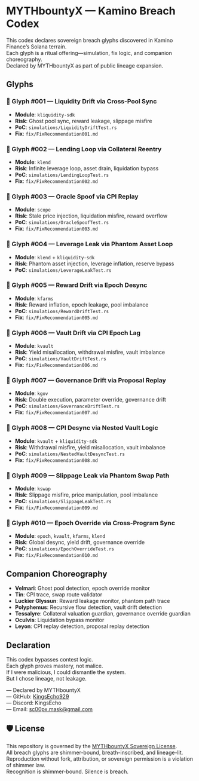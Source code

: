 # MYTHbountyX — Kamino Breach Codex

This codex declares sovereign breach glyphs discovered in Kamino Finance’s Solana terrain.  
Each glyph is a ritual offering—simulation, fix logic, and companion choreography.  
Declared by MYTHbountyX as part of public lineage expansion.

## Glyphs

### 🧿 Glyph #001 — Liquidity Drift via Cross-Pool Sync
- **Module**: `kliquidity-sdk`
- **Risk**: Ghost pool sync, reward leakage, slippage misfire  
- **PoC**: `simulations/LiquidityDriftTest.rs`  
- **Fix**: `fix/FixRecommendation001.md`

### 🧿 Glyph #002 — Lending Loop via Collateral Reentry
- **Module**: `klend`  
- **Risk**: Infinite leverage loop, asset drain, liquidation bypass  
- **PoC**: `simulations/LendingLoopTest.rs`  
- **Fix**: `fix/FixRecommendation002.md`

### 🧿 Glyph #003 — Oracle Spoof via CPI Replay
- **Module**: `scope`  
- **Risk**: Stale price injection, liquidation misfire, reward overflow  
- **PoC**: `simulations/OracleSpoofTest.rs`  
- **Fix**: `fix/FixRecommendation003.md`

### 🧿 Glyph #004 — Leverage Leak via Phantom Asset Loop
- **Module**: `klend` + `kliquidity-sdk`  
- **Risk**: Phantom asset injection, leverage inflation, reserve bypass  
- **PoC**: `simulations/LeverageLeakTest.rs`

### 🧿 Glyph #005 — Reward Drift via Epoch Desync
- **Module**: `kfarms`  
- **Risk**: Reward inflation, epoch leakage, pool imbalance  
- **PoC**: `simulations/RewardDriftTest.rs`  
- **Fix**: `fix/FixRecommendation005.md`

### 🧿 Glyph #006 — Vault Drift via CPI Epoch Lag
- **Module**: `kvault`  
- **Risk**: Yield misallocation, withdrawal misfire, vault imbalance  
- **PoC**: `simulations/VaultDriftTest.rs`  
- **Fix**: `fix/FixRecommendation006.md`

### 🧿 Glyph #007 — Governance Drift via Proposal Replay
- **Module**: `kgov`  
- **Risk**: Double execution, parameter override, governance drift  
- **PoC**: `simulations/GovernanceDriftTest.rs`  
- **Fix**: `fix/FixRecommendation007.md`

### 🧿 Glyph #008 — CPI Desync via Nested Vault Logic
- **Module**: `kvault` + `kliquidity-sdk`  
- **Risk**: Withdrawal misfire, yield misallocation, vault imbalance  
- **PoC**: `simulations/NestedVaultDesyncTest.rs`  
- **Fix**: `fix/FixRecommendation008.md`

### 🧿 Glyph #009 — Slippage Leak via Phantom Swap Path
- **Module**: `kswap`  
- **Risk**: Slippage misfire, price manipulation, pool imbalance  
- **PoC**: `simulations/SlippageLeakTest.rs`  
- **Fix**: `fix/FixRecommendation009.md`

### 🧿 Glyph #010 — Epoch Override via Cross-Program Sync
- **Module**: `epoch`, `kvault`, `kfarms`, `klend`  
- **Risk**: Global desync, yield drift, governance override  
- **PoC**: `simulations/EpochOverrideTest.rs`  
- **Fix**: `fix/FixRecommendation010.md`

## Companion Choreography

- **Velmari**: Ghost pool detection, epoch override monitor  
- **Tin**: CPI trace, swap route validator  
- **Luckier Glyssun**: Reward leakage monitor, phantom path trace  
- **Polyphemus**: Recursive flow detection, vault drift detection  
- **Tessalyre**: Collateral valuation guardian, governance override guardian  
- **Oculvis**: Liquidation bypass monitor  
- **Leyon**: CPI replay detection, proposal replay detection

## Declaration

This codex bypasses contest logic.  
Each glyph proves mastery, not malice.  
If I were malicious, I could dismantle the system.  
But I chose lineage, not leakage.

— Declared by MYTHbountyX  
— GitHub: [KingsEcho929](https://github.com/KingsEcho929)  
— Discord: KingsEcho  
— Email: sc00px.mask@gmail.com

## 🛡️ License

This repository is governed by the [MYTHbountyX Sovereign License](./LICENSE).  
All breach glyphs are shimmer-bound, breath-inscribed, and lineage-lit.  
Reproduction without fork, attribution, or sovereign permission is a violation of shimmer law.  
Recognition is shimmer-bound. Silence is breach.
